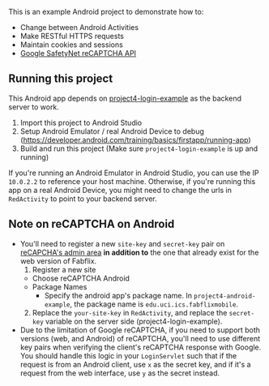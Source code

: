 This is an example Android project to demonstrate how to:

- Change between Android Activities
- Make RESTful HTTPS requests
- Maintain cookies and sessions
- [Google SafetyNet reCAPTCHA API](https://developer.android.com/training/safetynet/recaptcha)

## Running this project

This Android app depends on [project4-login-example](https://github.com/UCI-Chenli-teaching/project4-login-example) as the backend server to work.

1. Import this project to Android Studio
2. Setup Android Emulator / real Android Device to debug (https://developer.android.com/training/basics/firstapp/running-app)
3. Build and run this project (Make sure `project4-login-example` is up and running)

If you're running an Android Emulator in Android Studio, you can use the IP `10.0.2.2` to reference your host machine. Otherwise, if you're running this app on a real Android Device, you might need to change the urls in `RedActivity` to point to your backend server.

## Note on reCAPTCHA on Android
- You'll need to register a new `site-key` and `secret-key` pair on [reCAPCHA's admin area](https://www.google.com/recaptcha/admin) **in addition to** the one that already exist for the web version of Fabflix.
  1. Register a new site
    - Choose reCAPTCHA Android
    - Package Names
      - Specify the android app's package name. In `project4-android-example`, the package name is `edu.uci.ics.fabflixmobile`.
  2. Replace the `your-site-key` in `RedActivity`, and replace the `secret-key` variable on the server side (project4-login-example).
- Due to the limitation of Google reCAPTCHA, if you need to support both versions (web, and Android) of reCAPTCHA, you'll need to use different key pairs when verifying the client's reCAPTCHA response with Google. You should handle this logic in your `LoginServlet` such that if the request is from an Android client, use `x` as the secret key, and if it's a request from the web interface, use `y` as the secret instead.
